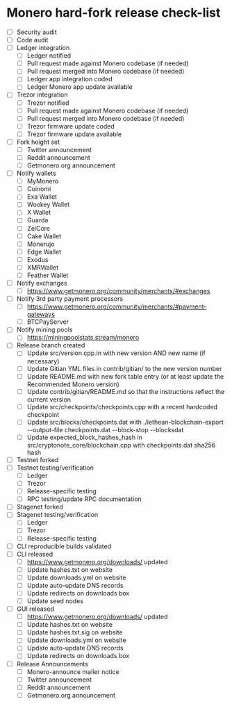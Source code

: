 # Monero hard-fork release check-list

- [ ] Security audit
- [ ] Code audit
- [ ] Ledger integration
  - [ ] Ledger notified
  - [ ] Pull request made against Monero codebase (if needed)
  - [ ] Pull request merged into Monero codebase (if needed)
  - [ ] Ledger app integration coded
  - [ ] Ledger Monero app update available
- [ ] Trezor integration
  - [ ] Trezor notified
  - [ ] Pull request made against Monero codebase (if needed)
  - [ ] Pull request merged into Monero codebase (if needed)
  - [ ] Trezor firmware update coded
  - [ ] Trezor firmware update available
- [ ] Fork height set
  - [ ] Twitter announcement
  - [ ] Reddit announcement
  - [ ] Getmonero.org announcement
- [ ] Notify wallets
  - [ ] MyMonero
  - [ ] Coinomi
  - [ ] Exa Wallet
  - [ ] Wookey Wallet
  - [ ] X Wallet
  - [ ] Guarda
  - [ ] ZelCore
  - [ ] Cake Wallet
  - [ ] Monerujo
  - [ ] Edge Wallet
  - [ ] Exodus
  - [ ] XMRWallet
  - [ ] Feather Wallet
- [ ] Notify exchanges
  - [ ] https://www.getmonero.org/community/merchants/#exchanges
- [ ] Notify 3rd party payment processors
  - [ ] https://www.getmonero.org/community/merchants/#payment-gateways
  - [ ] BTCPayServer
- [ ] Notify mining pools
  - [ ] https://miningpoolstats.stream/monero
- [ ] Release branch created
  - [ ] Update src/version.cpp.in with new version AND new name (if necessary)
  - [ ] Update Gitian YML files in contrib/gitian/ to the new version number
  - [ ] Update README.md with new fork table entry (or at least update the Recommended Monero version)
  - [ ] Update contrib/gitian/README.md so that the instructions reflect the current version
  - [ ] Update src/checkpoints/checkpoints.cpp with a recent hardcoded checkpoint
  - [ ] Update src/blocks/checkpoints.dat with ./lethean-blockchain-export --output-file checkpoints.dat --block-stop <recent block height> --blocksdat
  - [ ] Update expected_block_hashes_hash in src/cryptonote_core/blockchain.cpp with checkpoints.dat sha256 hash
- [ ] Testnet forked
- [ ] Testnet testing/verification
  - [ ] Ledger
  - [ ] Trezor
  - [ ] Release-specific testing
  - [ ] RPC testing/update RPC documentation
- [ ] Stagenet forked
- [ ] Stagenet testing/verification
  - [ ] Ledger
  - [ ] Trezor
  - [ ] Release-specific testing
- [ ] CLI reproducible builds validated
- [ ] CLI released
  - [ ] https://www.getmonero.org/downloads/ updated
  - [ ] Update hashes.txt on website
  - [ ] Update downloads.yml on website
  - [ ] Update auto-update DNS records
  - [ ] Update redirects on downloads box
  - [ ] Update seed nodes
- [ ] GUI released
  - [ ] https://www.getmonero.org/downloads/ updated
  - [ ] Update hashes.txt on website
  - [ ] Update hashes.txt.sig on website
  - [ ] Update downloads.yml on website
  - [ ] Update auto-update DNS records
  - [ ] Update redirects on downloads box
- [ ] Release Announcements
  - [ ] Monero-announce mailer notice
  - [ ] Twitter announcement
  - [ ] Reddit announcement
  - [ ] Getmonero.org announcement
